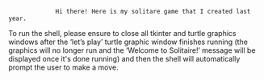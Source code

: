                  Hi there! Here is my solitare game that I created last year.


To run the shell, please ensure to close all tkinter and turtle graphics windows after the ‘let’s play’ turtle graphic 
window finishes running (the graphics will no longer run and the ‘Welcome to Solitaire!’ message will be displayed
once it's done running) and then the shell will automatically prompt the user to make a move.
